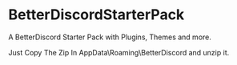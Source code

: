 # BetterDiscordStarterPack
A BetterDiscord Starter Pack with Plugins, Themes and more.

Just Copy The Zip In AppData\Roaming\BetterDiscord and unzip it. </br>
